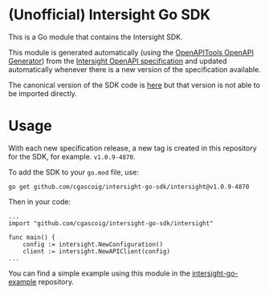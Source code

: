 # (Unofficial) Intersight Go SDK

This is a Go module that contains the Intersight SDK. 

This module is generated automatically (using the [OpenAPITools OpenAPI Generator](https://github.com/OpenAPITools/openapi-generator)) from the [Intersight OpenAPI specification](https://intersight.com/apidocs/downloads/) and updated automatically whenever there is a new version of the specification available. 

The canonical version of the SDK code is [here](https://github.com/CiscoDevNet/terraform-provider-intersight/tree/master/intersight_gosdk) but that version is not able to be imported directly. 

# Usage

With each new specification release, a new tag is created in this repository for the SDK, for example. `v1.0.9-4870`. 

To add the SDK to your `go.mod` file, use:

```
go get github.com/cgascoig/intersight-go-sdk/intersight@v1.0.9-4870
```

Then in your code:

```
...
import "github.com/cgascoig/intersight-go-sdk/intersight"

func main() {
	config := intersight.NewConfiguration()
	client := intersight.NewAPIClient(config)
...
```

You can find a simple example using this module in the [intersight-go-example](https://github.com/cgascoig/intersight-go-example) repository. 